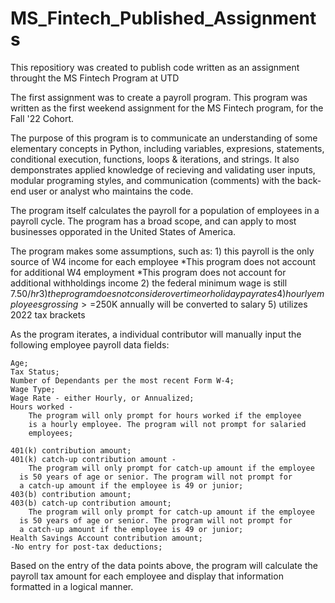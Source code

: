 # MS_Fintech_Published_Assignments
This repositiory was created to publish code written as an assignment throught the MS Fintech Program at UTD

The first assignment was to create a payroll program. 
   This program was written as the first weekend assignment for the MS
   Fintech program, for the Fall '22 Cohort. 

   The purpose of this program is to communicate an understanding of some
   elementary concepts in Python, including variables, expresions, 
   statements, conditional execution, functions, loops & iterations, and 
   strings. It also demponstrates applied knowledge of recieving and 
   validating user inputs, modular programing styles, and communication 
   (comments) with the back-end user or analyst who maintains the code. 

   The program itself calculates the payroll for a population of
   employees in a payroll cycle. The program has a broad scope, and can
   apply to most businesses opporated in the United States of America.

  
   The program makes some assumptions, such as:
      1) this payroll is the only source of W4 income for each employee
  	  	   *This program does not account for additional W4 employment
  	  	   *This program does not account for additional withholdings income
      2) the federal minimum wage is still $7.50/hr
      3) the program does not consider overtime or holiday pay rates
      4) hourly employees grossing >=$250K annually will be converted to salary
      5) utilizes 2022 tax brackets
   
  
   As the program iterates, a individual contributor will manually input 
   the following employee payroll data fields:

   	Age; 
   	Tax Status;
    Number of Dependants per the most recent Form W-4;
   	Wage Type; 
    Wage Rate - either Hourly, or Annualized;
    Hours worked -
   		The program will only prompt for hours worked if the employee 
  		is a hourly employee. The program will not prompt for salaried
  		employees;

   	401(k) contribution amount;
    401(k) catch-up contribution amount -
   		The program will only prompt for catch-up amount if the employee 
  	  is 50 years of age or senior. The program will not prompt for 
  	  a catch-up amount if the employee is 49 or junior;
    403(b) contribution amount;
   	403(b) catch-up contribution amount;
   		The program will only prompt for catch-up amount if the employee 
  	  is 50 years of age or senior. The program will not prompt for 
  	  a catch-up amount if the employee is 49 or junior;
    Health Savings Account contribution amount;
   	-No entry for post-tax deductions;
  
   Based on the entry of the data points above, the program will calculate
   the payroll tax amount for each employee and display that information 
   formatted in a logical manner. 
